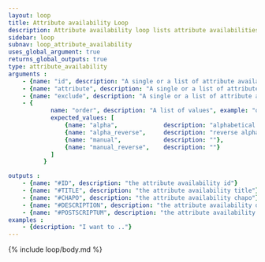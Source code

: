 ```yaml
---
layout: loop
title: Attribute availability Loop
description: Attribute availability loop lists attribute availabilities.
sidebar: loop
subnav: loop_attribute_availability
uses_global_argument: true
returns_global_outputs: true
type: attribute_availability
arguments :
    - {name: "id", description: "A single or a list of attribute availability ids.", example: "id=\"2\", id=\"1,4,7\""}
    - {name: "attribute", description: "A single or a list of attribute ids.", example: "id=\"2\", id=\"1,4,7\""}
    - {name: "exclude", description: "A single or a list of attribute availability ids to exclude.", example: "exclude=\"456,123\""}
    - {
            name: "order", description: "A list of values", example: "order=\"alpha_reverse\"", default: "manual",
            expected_values: [
                {name: "alpha",             description: "alphabetical order on title"},
                {name: "alpha_reverse",     description: "reverse alphabetical order on title"},
                {name: "manual",            description: ""},
                {name: "manual_reverse",    description: ""}
            ]
          }

outputs :
    - {name: "#ID", description: "the attribute availability id"}
    - {name: "#TITLE", description: "the attribute availability title"}
    - {name: "#CHAPO", description: "the attribute availability chapo"}
    - {name: "#DESCRIPTION", description: "the attribute availability description"}
    - {name: "#POSTSCRIPTUM", description: "the attribute availability postscriptum"}
examples :
    - {description: "I want to .."}
---
```


{% include loop/body.md %}